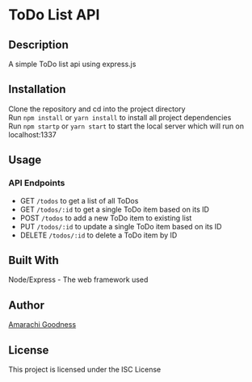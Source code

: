 # ToDo List API

## Description
A simple ToDo list api using express.js

## Installation
Clone the repository and cd into the project directory  
Run `npm install` or `yarn install` to install all project dependencies  
Run `npm startp` or `yarn start` to start the local server which will run on localhost:1337  

## Usage
### API Endpoints
- GET `/todos` to get a list of all ToDos 
- GET `/todos/:id` to get a single ToDo item based on its ID
- POST `/todos` to add a new ToDo item to existing list  
- PUT `/todos/:id` to update a single ToDo item based on its ID
- DELETE `/todos/:id` to delete a ToDo item by ID

## Built With
Node/Express - The web framework used   

## Author
[Amarachi Goodness](https://amarachigoodness74.vercel.app)

## License
This project is licensed under the ISC License
